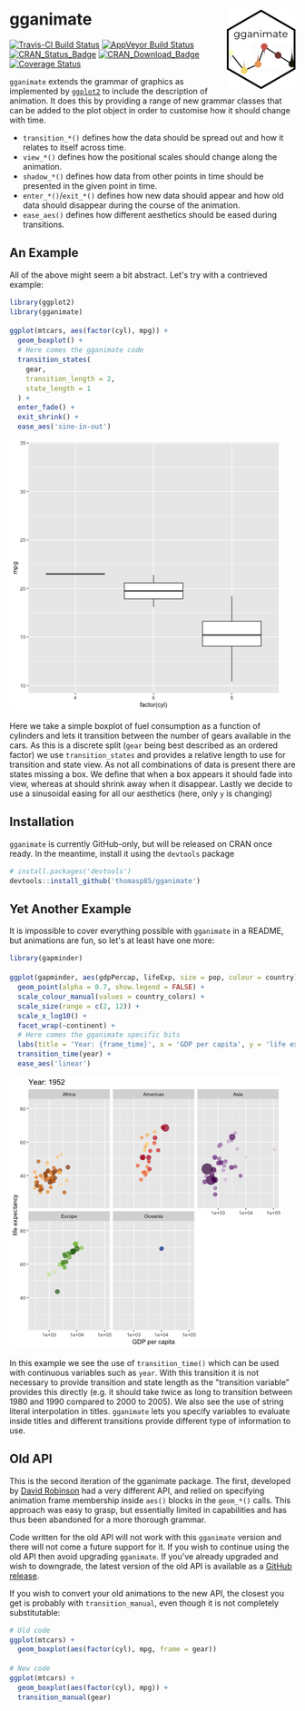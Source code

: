 
<!-- README.md is generated from README.Rmd. Please edit that file -->
gganimate <img src="man/figures/logo.png" align="right" />
==========================================================

[![Travis-CI Build Status](https://travis-ci.org/thomasp85/gganimate.svg?branch=master)](https://travis-ci.org/thomasp85/gganimate) [![AppVeyor Build Status](https://ci.appveyor.com/api/projects/status/github/thomasp85/gganimate?branch=master&svg=true)](https://ci.appveyor.com/project/thomasp85/gganimate) [![CRAN\_Status\_Badge](http://www.r-pkg.org/badges/version-ago/gganimate)](https://cran.r-project.org/package=gganimate) [![CRAN\_Download\_Badge](http://cranlogs.r-pkg.org/badges/gganimate)](https://cran.r-project.org/package=gganimate) [![Coverage Status](https://img.shields.io/codecov/c/github/thomasp85/gganimate/master.svg)](https://codecov.io/github/thomasp85/gganimate?branch=master)

`gganimate` extends the grammar of graphics as implemented by [`ggplot2`](https://github.com/tidyverse/ggplot2) to include the description of animation. It does this by providing a range of new grammar classes that can be added to the plot object in order to customise how it should change with time.

-   `transition_*()` defines how the data should be spread out and how it relates to itself across time.
-   `view_*()` defines how the positional scales should change along the animation.
-   `shadow_*()` defines how data from other points in time should be presented in the given point in time.
-   `enter_*()`/`exit_*()` defines how new data should appear and how old data should disappear during the course of the animation.
-   `ease_aes()` defines how different aesthetics should be eased during transitions.

An Example
----------

All of the above might seem a bit abstract. Let's try with a contrieved example:

``` r
library(ggplot2)
library(gganimate)

ggplot(mtcars, aes(factor(cyl), mpg)) + 
  geom_boxplot() + 
  # Here comes the gganimate code
  transition_states(
    gear,
    transition_length = 2,
    state_length = 1
  ) +
  enter_fade() + 
  exit_shrink() +
  ease_aes('sine-in-out')
```

![](man/figures/README-unnamed-chunk-2-1.gif)

Here we take a simple boxplot of fuel consumption as a function of cylinders and lets it transition between the number of gears available in the cars. As this is a discrete split (`gear` being best described as an ordered factor) we use `transition_states` and provides a relative length to use for transition and state view. As not all combinations of data is present there are states missing a box. We define that when a box appears it should fade into view, whereas at should shrink away when it disappear. Lastly we decide to use a sinusoidal easing for all our aesthetics (here, only `y` is changing)

Installation
------------

`gganimate` is currently GitHub-only, but will be released on CRAN once ready. In the meantime, install it using the `devtools` package

``` r
# install.packages('devtools')
devtools::install_github('thomasp85/gganimate')
```

Yet Another Example
-------------------

It is impossible to cover everything possible with `gganimate` in a README, but animations are fun, so let's at least have one more:

``` r
library(gapminder)

ggplot(gapminder, aes(gdpPercap, lifeExp, size = pop, colour = country)) +
  geom_point(alpha = 0.7, show.legend = FALSE) +
  scale_colour_manual(values = country_colors) +
  scale_size(range = c(2, 12)) +
  scale_x_log10() +
  facet_wrap(~continent) +
  # Here comes the gganimate specific bits
  labs(title = 'Year: {frame_time}', x = 'GDP per capita', y = 'life expectancy') +
  transition_time(year) +
  ease_aes('linear')
```

![](man/figures/README-unnamed-chunk-4-1.gif)

In this example we see the use of `transition_time()` which can be used with continuous variables such as `year`. With this transition it is not necessary to provide transition and state length as the "transition variable" provides this directly (e.g. it should take twice as long to transition between 1980 and 1990 compared to 2000 to 2005). We also see the use of string literal interpolation in titles. `gganimate` lets you specify variables to evaluate inside titles and different transitions provide different type of information to use.

Old API
-------

This is the second iteration of the gganimate package. The first, developed by [David Robinson](https://github.com/dgrtwo) had a very different API, and relied on specifying animation frame membership inside `aes()` blocks in the `geom_*()` calls. This approach was easy to grasp, but essentially limited in capabilities and has thus been abandoned for a more thorough grammar.

Code written for the old API will not work with this `gganimate` version and there will not come a future support for it. If you wish to continue using the old API then avoid upgrading `gganimate`. If you've already upgraded and wish to downgrade, the latest version of the old API is available as a [GitHub release](https://github.com/thomasp85/gganimate/releases/tag/v0.1.1).

If you wish to convert your old animations to the new API, the closest you get is probably with `transition_manual`, even though it is not completely substitutable:

``` r
# Old code
ggplot(mtcars) + 
  geom_boxplot(aes(factor(cyl), mpg, frame = gear))

# New code
ggplot(mtcars) + 
  geom_boxplot(aes(factor(cyl), mpg)) + 
  transition_manual(gear)
```
